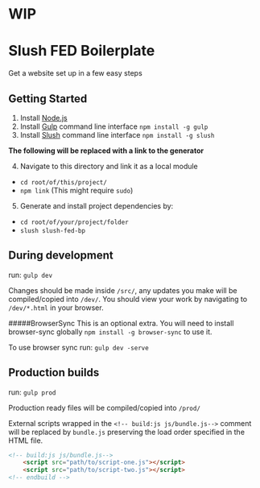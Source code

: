 # WIP
# Slush FED Boilerplate
Get a website set up in a few easy steps

## Getting Started

1. Install [Node.js](http://nodejs.org/)
2. Install [Gulp](http://gulpjs.com/) command line interface `npm install -g gulp`
3. Install [Slush](http://gulpjs.com/) command line interface `npm install -g slush`

__The following will be replaced with a link to the generator__

4. Navigate to this directory and link it as a local module
  * `cd root/of/this/project/`
  * `npm link` (This might require `sudo`)

5. Generate and install project dependencies by:
  * `cd root/of/your/project/folder`
  * `slush slush-fed-bp`

## During development
run: `gulp dev`

Changes should be made inside `/src/`, any updates you make will be compiled/copied into `/dev/`. You should view your work by navigating to `/dev/*.html` in your browser.

#####BrowserSync
This is an optional extra. You will need to install browser-sync globally `npm install -g browser-sync` to use it.

To use browser sync run: `gulp dev -serve`

## Production builds
run: `gulp prod`

Production ready files will be compiled/copied into `/prod/`

External scripts wrapped in the `<!-- build:js js/bundle.js-->` comment will be replaced by `bundle.js` preserving the load order specified in the HTML file.
````html
<!-- build:js js/bundle.js-->
	<script src="path/to/script-one.js"></script>
	<script src="path/to/script-two.js"></script>
<!-- endbuild -->
````

